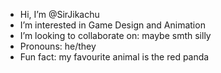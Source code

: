 -  Hi, I’m @SirJikachu
-  I’m interested in Game Design and Animation
-  I’m looking to collaborate on: maybe smth silly
-  Pronouns: he/they
-  Fun fact: my favourite animal is the red panda
